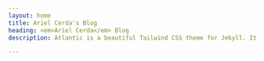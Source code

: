 ```yaml
---
layout: home
title: Ariel Cerda's Blog
heading: <em>Ariel Cerda</em> Blog
description: Atlantic is a beautiful Tailwind CSS theme for Jekyll. It shows best practices for using Tailwind with Jekyll.

---
```

